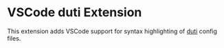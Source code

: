 # VSCode duti Extension
This extension adds VSCode support for syntax highlighting of [duti](https://github.com/moretension/duti) config files.
